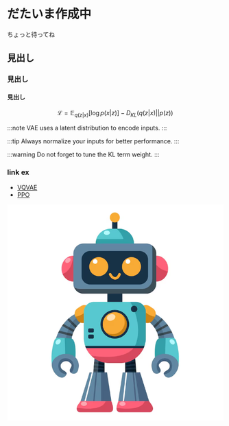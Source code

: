 # だたいま作成中

ちょっと待ってね

## 見出し
### 見出し
#### 見出し


$$
\mathcal{L} = \mathbb{E}_{q(z|x)}[\log p(x|z)] - D_{KL}(q(z|x) || p(z))
$$

:::note
VAE uses a latent distribution to encode inputs.
:::

:::tip
Always normalize your inputs for better performance.
:::

:::warning
Do not forget to tune the KL term weight.
:::

### link ex
- [VQVAE](page.html?topic=vqvae)
- [PPO](page.html?topic=ppo)

![Sample image](imgs/robot.png "Sample imgs")
